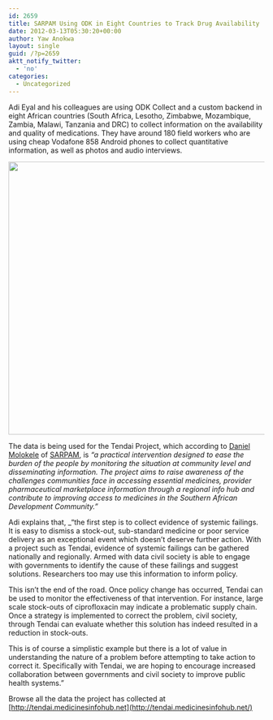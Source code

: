```yaml
---
id: 2659
title: SARPAM Using ODK in Eight Countries to Track Drug Availability
date: 2012-03-13T05:30:20+00:00
author: Yaw Anokwa
layout: single
guid: /?p=2659
aktt_notify_twitter:
  - 'no'
categories:
  - Uncategorized
---
```

Adi Eyal and his colleagues are using ODK Collect and a custom backend in eight African countries (South Africa, Lesotho, Zimbabwe, Mozambique, Zambia, Malawi, Tanzania and DRC) to collect information on the availability and quality of medications. They have around 180 field workers who are using cheap Vodafone 858 Android phones to collect quantitative information, as well as photos and audio interviews.

<img src="/assets/wp-content/uploads/2012/03/tendai_map.png" width="538" />

The data is being used for the Tendai Project, which according to [Daniel Molokele](http://www.medicinesinfohub.net/what-the-experts-say/tendai-gathering-information-to-drive-change/) of [SARPAM](http://www.medicinesinfohub.net/about/sarpam/), is _&#8220;a practical intervention designed to ease the burden of the people by monitoring the situation at community level and disseminating information. The project aims to raise awareness of the challenges communities face in accessing essential medicines, provider pharmaceutical marketplace information through a regional info hub and contribute to improving access to medicines in the Southern African Development Community.&#8221;_

Adi explains that, _&#8220;the first step is to collect evidence of systemic failings. It is easy to dismiss a stock-out, sub-standard medicine or poor service delivery as an exceptional event which doesn’t deserve further action. With a project such as Tendai, evidence of systemic failings can be gathered nationally and regionally. Armed with data civil society is able to engage with governments to identify the cause of these failings and suggest solutions. Researchers too may use this information to inform policy.</p> 

This isn’t the end of the road. Once policy change has occurred, Tendai can be used to monitor the effectiveness of that intervention. For instance, large scale stock-outs of ciprofloxacin may indicate a problematic supply chain. Once a strategy is implemented to correct the problem, civil society, through Tendai can evaluate whether this solution has indeed resulted in a reduction in stock-outs.

This is of course a simplistic example but there is a lot of value in understanding the nature of a problem before attempting to take action to correct it. Specifically with Tendai, we are hoping to encourage increased collaboration between governments and civil society to improve public health systems.&#8221;</em>

Browse all the data the project has collected at [http://tendai.medicinesinfohub.net](http://tendai.medicinesinfohub.net/)
